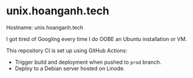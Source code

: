 # unix.hoanganh.tech

Hostname: unix.hoanganh.tech

I got tired of Googling every time I do OOBE an Ubuntu installation or VM.

This repository CI is set up using GitHub Actions:

-   Trigger build and deployment when pushed to `prod` branch.
-   Deploy to a Debian server hosted on Linode.
